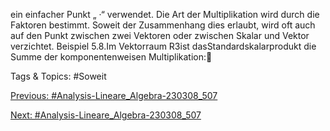 ein einfacher Punkt „ ·“ verwendet. Die Art der Multiplikation wird durch die Faktoren bestimmt. Soweit
der Zusammenhang dies erlaubt, wird oft auch auf den Punkt zwischen zwei Vektoren oder zwischen
Skalar und Vektor verzichtet.
Beispiel 5.8.Im Vektorraum R3ist dasStandardskalarprodukt die Summe der komponentenweisen
Multiplikation:

   Tags & Topics:
   #Soweit

[Previous: #Analysis-Lineare_Algebra-230308_507](Analysis-Lineare_Algebra-230308_507.md)

[Next: #Analysis-Lineare_Algebra-230308_507](Analysis-Lineare_Algebra-230308_507.md)